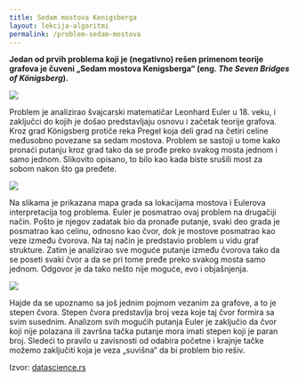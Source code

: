 ```yaml
---
title: Sedam mostova Kenigsberga
layout: lekcija-algoritmi
permalink: /problem-sedam-mostova
---
```


**Jedan od prvih problema koji je (negativno) rešen primenom teorije grafova je čuveni „Sedam mostova Kenigsberga“ (eng. *The Seven Bridges of Königsberg*).**

![](https://upload.wikimedia.org/wikipedia/commons/5/5d/Konigsberg_bridges.png)

Problem je analizirao švajcarski matematičar Leonhard Euler u 18. veku, i zaključci do kojih je došao predstavljaju osnovu i začetak teorije grafova. Kroz grad Königsberg protiče reka Pregel koja deli grad na četiri celine međusobno povezane sa sedam mostova. Problem se sastoji u tome kako pronaći putanju kroz grad tako da se prođe preko svakog mosta jednom i samo jednom. Slikovito opisano, to bilo kao kada biste srušili most za sobom nakon što ga pređete.

![](https://upload.wikimedia.org/wikipedia/commons/thumb/9/91/7_bridges.svg/600px-7_bridges.svg.png)

Na slikama je prikazana mapa grada sa lokacijama mostova i Eulerova interpretacija tog problema. Euler je posmatrao ovaj problem na drugačiji način. Pošto je njegov zadatak bio da pronađe putanje, svaki deo grada je posmatrao kao celinu, odnosno kao čvor, dok je mostove posmatrao kao veze između čvorova. Na taj način je predstavio problem u vidu graf strukture. Zatim je analizirao sve moguće putanje između čvorova tako da se poseti svaki čvor a da se pri tome pređe preko svakog mosta samo jednom. Odgovor je da tako nešto nije moguće, evo i objašnjenja.

![](https://upload.wikimedia.org/wikipedia/commons/thumb/9/96/K%C3%B6nigsberg_graph.svg/600px-K%C3%B6nigsberg_graph.svg.png)

Hajde da se upoznamo sa još jednim pojmom vezanim za grafove, a to je stepen čvora. Stepen čvora predstavlja broj veza koje taj čvor formira sa svim susednim. Analizom svih mogućih putanja Euler je zaključio da čvor koji nije polazana ili završna tačka putanje mora imati stepen koji je paran broj. Sledeći to pravilo u zavisnosti od odabira početne i krajnje tačke možemo zaključiti koja je veza „suvišna“ da bi problem bio rešiv.


Izvor: [datascience.rs](http://www.datascience.rs/teorija-grafova-matematika-oko-nas/)
